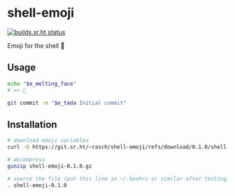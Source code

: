 # shell-emoji

[![builds.sr.ht status](https://builds.sr.ht/~rasch/shell-emoji.svg)](https://builds.sr.ht/~rasch/shell-emoji?)

Emoji for the shell 🐢

## Usage

```sh
echo "$e_melting_face"
# => 🫠

git commit -m "$e_tada Initial commit"
```

## Installation

```sh
# download emoji variables
curl -O https://git.sr.ht/~rasch/shell-emoji/refs/download/0.1.0/shell-emoji-0.1.0.gz

# decompress
gunzip shell-emoji-0.1.0.gz

# source the file (put this line in ~/.bashrc or similar after testing)
. shell-emoji-0.1.0
```

